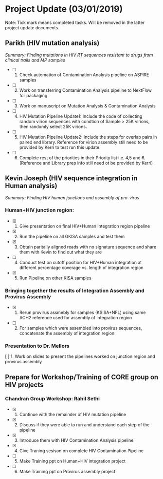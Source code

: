# **Project Update (03/01/2019)**
Note: Tick mark means completed tasks. Will be removed in the latter project update documents.
## Parikh (HIV mutation analysis)
*Summary: Finding mutations in  HIV RT sequences resistant to drugs from clinical trails and MP samples*
- [ ] 1. Check automation of Contamination Analysis pipeline on ASPIRE samples
- [ ] 2. Work on transferring Contamination Analysis pipeline to NextFlow for packaging
- [ ] 3. Work on manuscript on Mutation Analysis & Contamination Analysis 
- [ ] 4. HIV Mutation Pipeline Update1: Include the code of collecting random virion sequences with condtion of Sample > 25K virions, then randomly select 25K virions.
- [ ] 5. HIV Mutation Pipeline Update2: Include the steps for overlap pairs in paired end library. Reference for virion assembly still need to be provided by Kerri to test run this update.
- [ ] 6. Complete rest of the priorities in their Priority list i.e. 4,5 and 6. (Reference and Library prep info still need ot be provided by Kerri)

## Kevin Joseph (HIV sequence integration in Human analysis)
*Summary: Finding HIV human junctions and assembly of pro-virus*

### Human+HIV junction region:

- [x] 1. Give presentation on final HIV+Human integration region pipeline
- [x] 2. Run the pipeline on all GKISA samples and test them
- [x] 3. Obtain paritally aligned reads with no signature sequence and share them with Kevin to find out what they are
- [ ] 4. Conduct test on cutoff position for HIV+Human integration at different percentage coverage vs. length of integration region
- [x] 5. Run Pipeline on other KISA samples

### Bringing together the results of Integration Assembly and Provirus Assembly

- [x] 1. Rerun provirus assmebly for samples (KSISA+NFL) using same ACH2 reference used for assembly of integration region
- [ ] 2. For samples which were assembled into provirus sequences, concatenate the assembly of integration region

### Presentation to Dr. Mellors
 [ ] 1. Work on slides to present the pipelines worked on junction region and provirus assembly

## Prepare for Workshop/Training of CORE group on HIV projects

### Chandran Group Workshop: Rahil Sethi
- [x] 1. Continue with the remainder of HIV mutation pipeline
- [x] 2. Discuss if they were able to run and understand each step of the pipeline
- [x] 3. Introduce them with HIV Contamination Analysis pipeline
- [x] 4. Give Traning sesison on complete HIV Contamination Pipeline
- [ ] 5. Make Training ppt on Human+HIV integration project
- [ ] 6. Make Training ppt on Provirus assembly project
